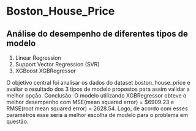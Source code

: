 # Boston_House_Price

## Análise do desempenho de diferentes tipos de modelo

1. Linear Regression
2. Support Vector Regression (SVR)
3. XGBoost XGBRegressor

O objetivo central foi analisar os dados do dataset boston_house_price e avaliar o resultado dos 3 tipos de modelo propostos para assim validar a melhor opção.
Conclusão: O modelo utilizando XGBRegressor obteve o melhor desempenho com 
MSE(mean squared error) = $6909.23 e RMSE(root mean squared error) = 2628.54. 
Logo, de acordo com esses parametros esse seria a melhor escolha de modelo para o problema em questão.
